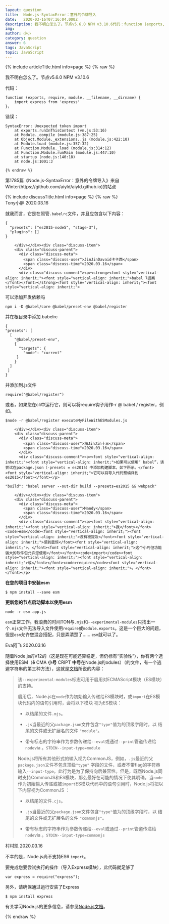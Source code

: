 ```yaml
---
layout: question
title:  Node.js-SyntaxError：意外的令牌导入
date:   2020-03-16T07:16:04.000Z
description: 我不明白怎么了。节点v5.6.0 NPM v3.10.6代码：function (exports, require, module, __fil...
img: 
author: 小小
category: question
answer: 6
tags: JavaScript
topic: JavaScript
---
```

<div class="article-root">
  <div class="article">
    {% include articleTitle.html info=page %}
    {% raw %}
    <div class="article-content"><p><font style="vertical-align: inherit;"><font style="vertical-align: inherit;">我不明白怎么了。</font><font style="vertical-align: inherit;">节点v5.6.0 NPM v3.10.6</font></font></p>

<p><font style="vertical-align: inherit;"><font style="vertical-align: inherit;">代码：
</font></font></p>

<pre><code>function (exports, require, module, __filename, __dirname) {<font></font>
    import express from 'express'<font></font>
};<font></font>
</code></pre>

<p><font style="vertical-align: inherit;"><font style="vertical-align: inherit;">错误：</font></font></p>

<pre><code>SyntaxError: Unexpected token import<font></font>
    at exports.runInThisContext (vm.js:53:16)<font></font>
    at Module._compile (module.js:387:25)<font></font>
    at Object.Module._extensions..js (module.js:422:10)<font></font>
    at Module.load (module.js:357:32)<font></font>
    at Function.Module._load (module.js:314:12)<font></font>
    at Function.Module.runMain (module.js:447:10)<font></font>
    at startup (node.js:140:18)<font></font>
    at node.js:1001:3<font></font>
</code></pre></div>
    {% endraw %}
  </div>
  <p class="winter_mark">第1785篇《Node.js-SyntaxError：意外的令牌导入》来自Winter(https://github.com/aiyld/aiyld.github.io)的站点</p>
  <div class="discuss-wrapper">
    {% include discussTitle.html info=page %}
    {% raw %}
    <div class="discuss-item">
        <div class="discuss-parent">
          <div class="discuss-meta">
            <span class="discuss-user">Tony小胖</span>
            <span class="discuss-time">2020.03.16</span>
          </div>
          <div class="discuss-comment"><p><font style="vertical-align: inherit;"><font style="vertical-align: inherit;">就我而言，它是在照管</font></font><code>.babelrc</code><font style="vertical-align: inherit;"><font style="vertical-align: inherit;">文件，并且应包含以下内容：</font></font></p>

<pre><code>{<font></font>
  "presets": ["es2015-node5", "stage-3"],<font></font>
  "plugins": []<font></font>
}<font></font>
</code></pre></div>
        </div></div><div class="discuss-item">
        <div class="discuss-parent">
          <div class="discuss-meta">
            <span class="discuss-user">JinJinDavaid卡卡西</span>
            <span class="discuss-time">2020.03.16</span>
          </div>
          <div class="discuss-comment"><p><strong><font style="vertical-align: inherit;"><font style="vertical-align: inherit;">babel 7提案</font></font></strong><font style="vertical-align: inherit;"><font style="vertical-align: inherit;"> 
可以添加开发依赖吗</font></font></p>

<pre><code>npm i -D @babel/core @babel/preset-env @babel/register
</code></pre>

<p><font style="vertical-align: inherit;"><font style="vertical-align: inherit;">并在根目录中添加.babelrc</font></font></p>

<pre><code>{<font></font>
"presets": [<font></font>
  [<font></font>
    "@babel/preset-env",<font></font>
    {<font></font>
      "targets": {<font></font>
        "node": "current"<font></font>
     }<font></font>
    }<font></font>
  ]<font></font>
 ]<font></font>
}<font></font>
</code></pre>

<p><font style="vertical-align: inherit;"><font style="vertical-align: inherit;">并添加到.js文件</font></font></p>

<pre><code>require("@babel/register")
</code></pre>

<p><font style="vertical-align: inherit;"><font style="vertical-align: inherit;">或者，如果您在cli中运行它，则可以将require钩子用作-r @ babel / register，例如。</font></font></p>

<pre><code>$node -r @babel/register executeMyFileWithESModules.js
</code></pre></div>
        </div></div><div class="discuss-item">
        <div class="discuss-parent">
          <div class="discuss-meta">
            <span class="discuss-user">梅JinJin十三</span>
            <span class="discuss-time">2020.03.16</span>
          </div>
          <div class="discuss-comment"><p><font style="vertical-align: inherit;"><font style="vertical-align: inherit;">如果可以使用“ babel”，请尝试在package.json（-presets = es2015）中添加构建脚本，如下所示。</font><font style="vertical-align: inherit;">它可以将导入代码预编译到es2015</font></font></p>

<pre><code>"build": "babel server --out-dir build --presets=es2015 &amp;&amp; webpack"
</code></pre></div>
        </div></div><div class="discuss-item">
        <div class="discuss-parent">
          <div class="discuss-meta">
            <span class="discuss-user">Mandy</span>
            <span class="discuss-time">2020.03.16</span>
          </div>
          <div class="discuss-comment"><p><font style="vertical-align: inherit;"><font style="vertical-align: inherit;">我</font></font><code>esm</code><font style="vertical-align: inherit;"><font style="vertical-align: inherit;">没有被提及</font><font style="vertical-align: inherit;">感到震惊</font><font style="vertical-align: inherit;">。</font><font style="vertical-align: inherit;">这个小巧但功能强大的软件包允许您使用</font></font><code>import</code><font style="vertical-align: inherit;"><font style="vertical-align: inherit;">或</font></font><code>require</code><font style="vertical-align: inherit;"><font style="vertical-align: inherit;">。</font></font></p>

<p><strong><font style="vertical-align: inherit;"><font style="vertical-align: inherit;">在您的项目中安装esm</font></font></strong></p>

<p><code>$ npm install --save esm</code></p>

<p><strong><font style="vertical-align: inherit;"><font style="vertical-align: inherit;">更新您的节点启动脚本以使用esm</font></font></strong></p>

<p><code>node -r esm app.js</code></p>

<p><code>esm</code><font style="vertical-align: inherit;"><font style="vertical-align: inherit;">正常工作。</font><font style="vertical-align: inherit;">我浪费的时间TON与</font></font><code>.mjs</code><font style="vertical-align: inherit;"><font style="vertical-align: inherit;">和</font></font><code>--experimental-modules</code><font style="vertical-align: inherit;"><font style="vertical-align: inherit;">只找出一个</font></font><code>.mjs</code><font style="vertical-align: inherit;"><font style="vertical-align: inherit;">文件无法导入文件使用</font></font><code>require</code><font style="vertical-align: inherit;"><font style="vertical-align: inherit;">或</font></font><code>module.exports</code><font style="vertical-align: inherit;"><font style="vertical-align: inherit;">。</font><font style="vertical-align: inherit;">这是一个巨大的问题，但是</font></font><code>esm</code><font style="vertical-align: inherit;"><font style="vertical-align: inherit;">允许您混合搭配，只是弄清楚了…… </font></font><code>esm</code><font style="vertical-align: inherit;"><font style="vertical-align: inherit;">就可以了。</font></font></p></div>
        </div></div><div class="discuss-item">
        <div class="discuss-parent">
          <div class="discuss-meta">
            <span class="discuss-user">Eva阿飞</span>
            <span class="discuss-time">2020.03.16</span>
          </div>
          <div class="discuss-comment"><p><font style="vertical-align: inherit;"><font style="vertical-align: inherit;">随着Node.js的V12的（这是现在可能还算稳定，但仍标有“实验性”），你有两个选择使用ESM（</font></font><strong><font style="vertical-align: inherit;"><font style="vertical-align: inherit;">ē</font></font></strong><font style="vertical-align: inherit;"><font style="vertical-align: inherit;"> CMA </font></font><strong><font style="vertical-align: inherit;"><font style="vertical-align: inherit;">小号</font></font></strong><font style="vertical-align: inherit;"><font style="vertical-align: inherit;"> CRIPT </font></font><strong><font style="vertical-align: inherit;"><font style="vertical-align: inherit;">中号</font></font></strong><font style="vertical-align: inherit;"><font style="vertical-align: inherit;">在Node.js的odules）（的文件，有一个逃避字符串的第三种方法），这就是</font></font><a href="https://nodejs.org/api/esm.html" rel="noreferrer"><font style="vertical-align: inherit;"><font style="vertical-align: inherit;">文档</font></font></a><font style="vertical-align: inherit;"><font style="vertical-align: inherit;">所说的内容：</font></font></p>

<blockquote>
<p><font style="vertical-align: inherit;"><font style="vertical-align: inherit;">该</font></font><code>--experimental-modules</code><font style="vertical-align: inherit;"><font style="vertical-align: inherit;">标志可用于启用对ECMAScript模块（ES模块）的支持。</font></font></p>
<p><font style="vertical-align: inherit;"><font style="vertical-align: inherit;">启用后，Node.js在</font></font><code>node</code><font style="vertical-align: inherit;"><font style="vertical-align: inherit;">作为初始输入</font><font style="vertical-align: inherit;">传递给ES模块时</font><font style="vertical-align: inherit;">，或</font></font><code>import</code><font style="vertical-align: inherit;"><font style="vertical-align: inherit;">在ES模块代码内</font><font style="vertical-align: inherit;">的</font><font style="vertical-align: inherit;">语句</font><font style="vertical-align: inherit;">引用</font><font style="vertical-align: inherit;">时，会将以下模块
 </font><font style="vertical-align: inherit;">视为</font><font style="vertical-align: inherit;">ES模块：</font></font></p>
<ul>
<li>
<p><font style="vertical-align: inherit;"><font style="vertical-align: inherit;">以结尾的文件</font></font><code>.mjs</code><font style="vertical-align: inherit;"><font style="vertical-align: inherit;">。</font></font></p>
</li>
<li>
<p><font style="vertical-align: inherit;"></font><code>.js</code><font style="vertical-align: inherit;"><font style="vertical-align: inherit;">当最近的父</font></font><code>package.json</code><font style="vertical-align: inherit;"><font style="vertical-align: inherit;">文件包含</font></font><code>"type"</code><font style="vertical-align: inherit;"><font style="vertical-align: inherit;">值为的</font><font style="vertical-align: inherit;">顶级字段时</font><font style="vertical-align: inherit;">，以
 </font><font style="vertical-align: inherit;">结尾的</font><font style="vertical-align: inherit;">文件或无扩展名的文件
 </font></font><code>"module"</code><font style="vertical-align: inherit;"><font style="vertical-align: inherit;">。</font></font></p>
</li>
<li>
<p><font style="vertical-align: inherit;"><font style="vertical-align: inherit;">带有标志的</font><font style="vertical-align: inherit;">字符串作为参数传递给</font></font><code>--eval</code><font style="vertical-align: inherit;"><font style="vertical-align: inherit;">或</font><font style="vertical-align: inherit;">通过</font></font><code>--print</code><font style="vertical-align: inherit;"><font style="vertical-align: inherit;">管道传递给
 </font></font><code>node</code><font style="vertical-align: inherit;"><font style="vertical-align: inherit;">via </font><font style="vertical-align: inherit;">。</font></font><code>STDIN</code><font style="vertical-align: inherit;"></font><code>--input-type=module</code><font style="vertical-align: inherit;"></font></p>
</li>
</ul>
<p><font style="vertical-align: inherit;"><font style="vertical-align: inherit;">Node.js将所有其他形式的输入视为CommonJS，例如，</font></font><code>.js</code><font style="vertical-align: inherit;"><font style="vertical-align: inherit;">最近的父</font></font><code>package.json</code><font style="vertical-align: inherit;"><font style="vertical-align: inherit;">文件不包含顶级</font></font><code>"type"</code><font style="vertical-align: inherit;"><font style="vertical-align: inherit;">
字段的文件，或者不带flag的字符串输入</font></font><code>--input-type</code><font style="vertical-align: inherit;"><font style="vertical-align: inherit;">。</font><font style="vertical-align: inherit;">此行为是为了保持向后兼容性。</font><font style="vertical-align: inherit;">但是，既然Node.js同时支持CommonJS和ES模块，那么最好在可能的情况下使其明确。</font><font style="vertical-align: inherit;">当</font></font><code>node</code><font style="vertical-align: inherit;"><font style="vertical-align: inherit;">作为初始输入</font><font style="vertical-align: inherit;">传递</font><font style="vertical-align: inherit;">或被</font></font><code>import</code><font style="vertical-align: inherit;"><font style="vertical-align: inherit;">ES模块代码中的语句</font><font style="vertical-align: inherit;">引用时，</font><font style="vertical-align: inherit;">Node.js将把以下内容视为CommonJS </font><font style="vertical-align: inherit;">：</font></font></p>
<ul>
<li>
<p><font style="vertical-align: inherit;"><font style="vertical-align: inherit;">以结尾的文件</font></font><code>.cjs</code><font style="vertical-align: inherit;"><font style="vertical-align: inherit;">。</font></font></p>
</li>
<li>
<p><font style="vertical-align: inherit;"></font><code>.js</code><font style="vertical-align: inherit;"><font style="vertical-align: inherit;">当最近的父</font></font><code>package.json</code><font style="vertical-align: inherit;"><font style="vertical-align: inherit;">文件包含</font></font><code>"type"</code><font style="vertical-align: inherit;"><font style="vertical-align: inherit;">值为的</font><font style="vertical-align: inherit;">顶级字段时</font><font style="vertical-align: inherit;">，以
 </font><font style="vertical-align: inherit;">结尾的</font><font style="vertical-align: inherit;">文件或无扩展名的文件
 </font></font><code>"commonjs"</code><font style="vertical-align: inherit;"><font style="vertical-align: inherit;">。</font></font></p>
</li>
<li>
<p><font style="vertical-align: inherit;"><font style="vertical-align: inherit;">带有标志的</font><font style="vertical-align: inherit;">字符串作为参数传递给</font></font><code>--eval</code><font style="vertical-align: inherit;"><font style="vertical-align: inherit;">或</font><font style="vertical-align: inherit;">通过</font></font><code>--print</code><font style="vertical-align: inherit;"><font style="vertical-align: inherit;">管道传递给
 </font></font><code>node</code><font style="vertical-align: inherit;"><font style="vertical-align: inherit;">via </font><font style="vertical-align: inherit;">。</font></font><code>STDIN</code><font style="vertical-align: inherit;"></font><code>--input-type=commonjs</code><font style="vertical-align: inherit;"></font></p>
</li>
</ul>
</blockquote></div>
        </div></div><div class="discuss-item">
        <div class="discuss-parent">
          <div class="discuss-meta">
            <span class="discuss-user">村村凯</span>
            <span class="discuss-time">2020.03.16</span>
          </div>
          <div class="discuss-comment"><p><font style="vertical-align: inherit;"><font style="vertical-align: inherit;">不幸的是，Node.js尚不支持ES6 </font></font><code>import</code><font style="vertical-align: inherit;"><font style="vertical-align: inherit;">。</font></font></p>

<p><font style="vertical-align: inherit;"><font style="vertical-align: inherit;">要完成您要尝试执行的操作（导入Express模块​​），此代码就足够了</font></font></p>

<pre><code>var express = require("express");
</code></pre>

<p><font style="vertical-align: inherit;"><font style="vertical-align: inherit;">另外，请确保通过运行安装了Express</font></font></p>

<pre><code>$ npm install express
</code></pre>

<p><font style="vertical-align: inherit;"><font style="vertical-align: inherit;">有关学习Node.js的更多信息，</font><font style="vertical-align: inherit;">请参见</font></font><a href="https://nodejs.org/en/docs/" rel="noreferrer"><font style="vertical-align: inherit;"><font style="vertical-align: inherit;">Node.js文档</font></font></a><font style="vertical-align: inherit;"><font style="vertical-align: inherit;">。</font></font></p></div>
        </div></div>
    {% endraw %}
  </div>
<div>
